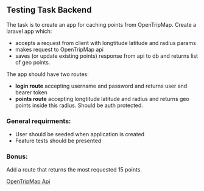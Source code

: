 ## Testing Task Backend

The task is to create an app for caching points from OpenTripMap. Create a laravel app which:  
- accepts a request from client with longtitude latitude and radius params 
- makes request to OpenTripMap api 
- saves (or update existing points) response from api to db and returns list of geo points.

The app should have two routes: 

- **login route** accepting username and password and returns user and bearer token
- **points route** accepting longtitude latitude and radius and returns geo points inside this radius. Should be auth protected. 

### General requirments: 

- User should be seeded when application is created
- Feature tests should be presented

### Bonus: 
Add a route that returns the most requested 15 points.

[OpenTripMap Api](https://opentripmap.io/docs#/)

